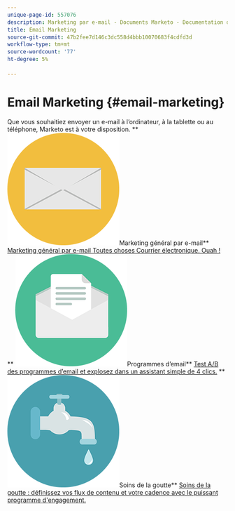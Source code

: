 ```yaml
---
unique-page-id: 557076
description: Marketing par e-mail - Documents Marketo - Documentation du produit
title: Email Marketing
source-git-commit: 47b2fee7d146c3dc558d4bbb10070683f4cdfd3d
workflow-type: tm+mt
source-wordcount: '77'
ht-degree: 5%

---
```



# Email Marketing {#email-marketing}

Que vous souhaitiez envoyer un e-mail à l’ordinateur, à la tablette ou au téléphone, Marketo est à votre disposition.
** ![Marketing général par e-mail](assets/office-27.png)Marketing général par e-mail** [Marketing général par e-mail Toutes choses Courrier électronique. Ouah !](https://docs.marketo.com/display/DOCS/General)     ** ![Programmes d’email](assets/chat-messages-10.png)Programmes d’email** [Test A/B des programmes d’email et explosez dans un assistant simple de 4 clics.](https://docs.marketo.com/display/DOCS/Email+Programs)     ** ![Soins de la goutte](assets/ecology-14.png)Soins de la goutte** [Soins de la goutte : définissez vos flux de contenu et votre cadence avec le puissant programme d&#39;engagement.](https://docs.marketo.com/display/DOCS/Drip+Nurturing)